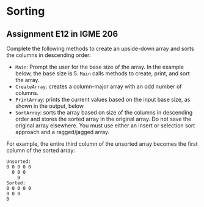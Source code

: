 # Sorting

## Assignment E12 in IGME 206

Complete the following methods to create an upside-down array and sorts the columns in descending order:

* `Main`: Prompt the user for the base size of the array. In the example below, the base size is 5. `Main` calls methods to create, print, and sort the array.
* `CreateArray`: creates a column-major array with an odd number of columns.
* `PrintArray`: prints the current values based on the input base size, as shown in the output, below.
* `SortArray`: sorts the array based on size of the columns in descending order and stores the sorted array in the original array. Do not save the original array elsewhere. You must use either an insert or selection sort approach and a ragged/jagged array.

For example, the entire third column of the unsorted array becomes the first column of the sorted array:
```
Unsorted:
0 0 0 0 0
  0 0 0
    0
Sorted:
0 0 0 0 0
0 0 0
0
```

